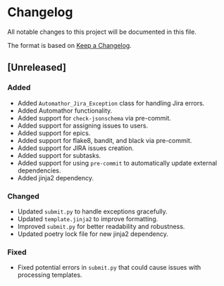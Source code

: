 # Changelog

All notable changes to this project will be documented in this file.

The format is based on [Keep a Changelog](https://keepachangelog.com/en/1.0.0/).

## [Unreleased]

### Added

- Added `Automathor_Jira_Exception` class for handling Jira errors.
- Added Automathor functionality.
- Added support for `check-jsonschema` via pre-commit.
- Added support for assigning issues to users.
- Added support for epics.
- Added support for flake8, bandit, and black via pre-commit.
- Added support for JIRA issues creation.
- Added support for subtasks.
- Added support for using `pre-commit` to automatically update external dependencies.
- Added jinja2 dependency.

### Changed

- Updated `submit.py` to handle exceptions gracefully.
- Updated `template.jinja2` to improve formatting.
- Improved `submit.py` for better readability and robustness.
- Updated poetry lock file for new jinja2 dependency.

### Fixed

- Fixed potential errors in `submit.py` that could cause issues with processing templates.

